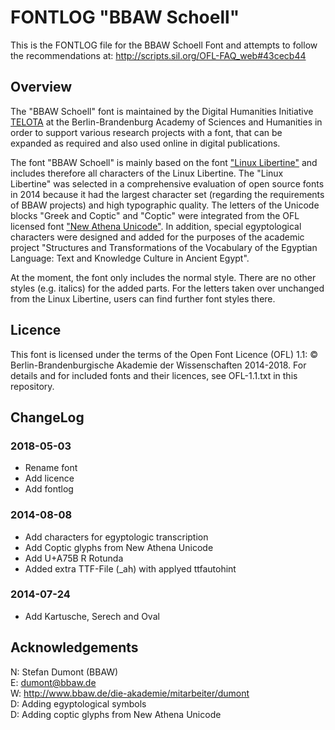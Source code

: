 # FONTLOG "BBAW Schoell"

This is the FONTLOG file for the BBAW Schoell Font and attempts to follow the recommendations at:  http://scripts.sil.org/OFL-FAQ_web#43cecb44

## Overview

The "BBAW Schoell" font is maintained by the Digital Humanities Initiative [TELOTA](http://www.bbaw.de/telota) at the Berlin-Brandenburg Academy of Sciences and Humanities in order to support various research projects with a font, that can be expanded as required and also used online in digital publications.

The font "BBAW Schoell" is mainly based on the font ["Linux Libertine"](http://libertine-fonts.org/) and includes therefore all characters of the Linux Libertine. The "Linux Libertine" was selected in a comprehensive evaluation of open source fonts in 2014 because it had the largest character set (regarding the requirements of BBAW projects) and high typographic quality. The letters of the Unicode blocks "Greek and Coptic" and "Coptic" were integrated from the OFL licensed font ["New Athena Unicode"](http://apagreekkeys.org). In addition, special egyptological characters were designed and added for the purposes of the academic project "Structures and Transformations of the Vocabulary of the Egyptian Language: Text and Knowledge Culture in Ancient Egypt". 

At the moment, the font only includes the normal style. There are no other styles (e.g. italics) for the added parts. For the letters taken over unchanged from the Linux Libertine, users can find further font styles there.

## Licence

This font is licensed under the terms of the Open Font Licence (OFL) 1.1: © Berlin-Brandenburgische Akademie der Wissenschaften 2014-2018. For details and for included fonts and their licences, see OFL-1.1.txt in this repository.

## ChangeLog

### 2018-05-03 

* Rename font
* Add licence
* Add fontlog

### 2014-08-08

* Add characters for egyptologic transcription
* Add Coptic glyphs from New Athena Unicode
* Add U+A75B R Rotunda
* Added extra TTF-File (_ah) with applyed ttfautohint

### 2014-07-24

* Add Kartusche, Serech and Oval

## Acknowledgements

N: Stefan Dumont (BBAW)   
E: dumont@bbaw.de   
W: http://www.bbaw.de/die-akademie/mitarbeiter/dumont  
D: Adding egyptological symbols  
D: Adding coptic glyphs from New Athena Unicode  
